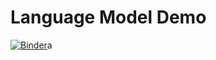 # Language Model Demo

[![Binder](https://mybinder.org/badge_logo.svg)](https://mybinder.org/v2/gh/lingulist/lmdemo/main)a
